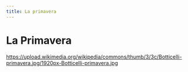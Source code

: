 ```yaml
---
title: La primavera
---
```


# La Primavera

https://upload.wikimedia.org/wikipedia/commons/thumb/3/3c/Botticelli-primavera.jpg/1920px-Botticelli-primavera.jpg
